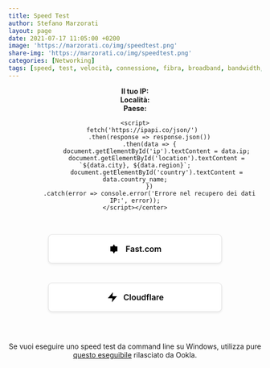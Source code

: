 ```yaml
---
title: Speed Test
author: Stefano Marzorati
layout: page
date: 2021-07-17 11:05:00 +0200
image: 'https://marzorati.co/img/speedtest.png'
share-img: 'https://marzorati.co/img/speedtest.png'
categories: [Networking]
tags: [speed, test, velocità, connessione, fibra, broadband, bandwidth, speedtest, speed test, bandwidth speed test, internet speed test, broadband speed test, internet, network, broadband, latency, ping, throughput, download, upload, connection, dsl, adsl, cable, t1, isp, voip, ip, p address, tcp, mioip, whatismyip]
---
```

<center> <div id="ip-widget">
        <strong>Il tuo IP:</strong> <span id="ip"></span><br>
        <strong>Località:</strong> <span id="location"></span><br>
        <strong>Paese:</strong> <span id="country"></span>
    </div>
    
    <script>
        fetch('https://ipapi.co/json/')
            .then(response => response.json())
            .then(data => {
                document.getElementById('ip').textContent = data.ip;
                document.getElementById('location').textContent = `${data.city}, ${data.region}`;
                document.getElementById('country').textContent = data.country_name;
            })
            .catch(error => console.error('Errore nel recupero dei dati IP:', error));
    </script></center>


<!--speedtest start-->
<div style="font-family: 'Inter', -apple-system, sans-serif; max-width: 600px; margin: 0 auto; padding: 20px; text-align: center;">
  <!-- Pulsante Fast.com -->
  <a href="https://fast.com/it/" target="_blank" style="
    display: inline-flex;
    align-items: center;
    justify-content: center;
    background: white;
    color: black;
    padding: 16px 32px;
    margin: 12px;
    border-radius: 8px;
    text-decoration: none;
    font-weight: 600;
    font-size: 16px;
    transition: all 0.3s ease;
    box-shadow: 0 2px 4px rgba(0,0,0,0.08);
    border: 1px solid #e0e0e0;
    cursor: pointer;
    width: 80%;
    max-width: 280px;
    gap: 10px;
  " 
  onmouseover="this.style.background='#E50914'; this.style.color='white'; this.style.borderColor='#E50914'; this.querySelector('svg').style.filter='brightness(0) invert(1)'" 
  onmouseout="this.style.background='white'; this.style.color='black'; this.style.borderColor='#e0e0e0'; this.querySelector('svg').style.filter='none'">
    <svg width="24" height="24" viewBox="0 0 24 24" fill="none" xmlns="http://www.w3.org/2000/svg" style="transition: all 0.3s ease;">
      <path d="M4 17V7H8L12 3V21L8 17H4Z" fill="currentColor"/>
      <path d="M14 7H18V17H14L10 21V3L14 7Z" fill="currentColor"/>
    </svg>
    Fast.com
  </a>

  <!-- Pulsante Cloudflare -->
  <a href="https://speed.cloudflare.com/" target="_blank" style="
    display: inline-flex;
    align-items: center;
    justify-content: center;
    background: white;
    color: black;
    padding: 16px 32px;
    margin: 12px;
    border-radius: 8px;
    text-decoration: none;
    font-weight: 600;
    font-size: 16px;
    transition: all 0.3s ease;
    box-shadow: 0 2px 4px rgba(0,0,0,0.08);
    border: 1px solid #e0e0e0;
    cursor: pointer;
    width: 80%;
    max-width: 280px;
    gap: 10px;
  " 
  onmouseover="this.style.background='#F38020'; this.style.color='white'; this.style.borderColor='#F38020'; this.querySelector('svg').style.filter='brightness(0) invert(1)'" 
  onmouseout="this.style.background='white'; this.style.color='black'; this.style.borderColor='#e0e0e0'; this.querySelector('svg').style.filter='none'">
    <svg width="24" height="24" viewBox="0 0 24 24" fill="none" xmlns="http://www.w3.org/2000/svg" style="transition: all 0.3s ease;">
      <path d="M13 2L3 14H12L11 22L21 10H12L13 2Z" fill="currentColor"/>
    </svg>
    Cloudflare
  </a>

  <!-- Stile responsive -->
  <style>
    @media (max-width: 480px) {
      a {
        padding: 14px 24px;
        font-size: 15px;
      }
    }
  </style>
</div>
<!--speedtest end-->

Se vuoi eseguire uno speed test da command line su Windows, utilizza pure <a href="https://marzorati.co/download/speedtest.exe" target="_blank">questo eseguibile</a> rilasciato da Ookla.